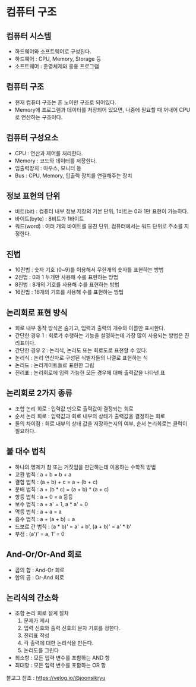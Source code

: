 # 컴퓨터 구조

## 컴퓨터 시스템
- 하드웨어와 소프트웨어로 구성된다.
- 하드웨어 : CPU, Memory, Storage 등
- 소프트웨어 : 운영체제와 응용 프로그램

## 컴퓨터 구조
- 현재 컴퓨터 구조는 폰 노이만 구조로 되어있다.
- Memory에 프로그램과 데이터를 저장되어 있으면, 나중에 필요할 때 꺼내어 CPU로 연산하는 구조이다.

## 컴퓨터 구성요소
- CPU : 연산과 제어를 처리한다.
- Memory : 코드와 데이터를 저장한다.
- 입출력장치 : 마우스, 모니터 등
- Bus : CPU, Memory, 입출력 장치를 연결해주는 장치

## 정보 표현의 단위
- 비트(bit) : 컴퓨터 내부 정보 저장의 기본 단위, 1비트는 0과 1만 표현이 가능하다.
- 바이트(byte) : 8비트가 1바이트
- 워드(word) : 여러 개의 바이트를 뭉친 단위, 컴퓨터에서는 워드 단위로 주소를 지정한다.

## 진법
- 10진법 : 숫자 기호 (0~9)를 이용해서 무한개의 숫자를 표현하는 방법
- 2진법 : 0과 1 두개만 사용해 수를 표현하는 방법
- 8진법 : 8개의 기호를 사용해 수를 표현하는 방법
- 16진법 : 16개의 기호를 사용해 수를 표현하는 방법

## 논리회로 표현 방식
- 회로 내부 동작 방식은 숨기고, 입력과 출력의 개수와 이름만 표시한다.
- 간단한 경우 1 : 회로가 수행하는 기능을 설명하는데 가장 많이 사용되는 방법은 진리표이다.
- 간단한 경우 2 : 논리식, 논리도 또는 회로도로 표현할 수 있다.
- 논리식 : 논리 연산자로 구성된 식별자들의 나열로 표현하는 식
- 논리도 : 논리게이트들로 표현한 그림
- 진리표 : 논리회로에 입력 가능한 모든 경우에 대해 출력값을 나타낸 표

## 논리회로 2가지 종류
- 조합 논리 회로 : 입력값 만으로 출력값이 결정되는 회로
- 순서 논리 회로 : 입력값과 회로 내부의 상태가 출력값을 결정하는 회로
- 둘의 차이점 : 회로 내부의 상태 값을 저장하는지의 여부, 순서 논리회로는 클럭이 필요하다.

## 불 대수 법칙
- 하나의 명제가 참 또는 거짓임을 판단하는데 이용하는 수학적 방법
- 교환 법칙 : a + b = b + a
- 결합 법칙 : (a + b) + c = a + (b + c)
- 분배 법칙 : a + (b * c) = (a + b) * (a + c)
- 항등 법칙 : a + 0 = a 등등
- 보수 법칙 : a + a' = 1, a * a' = 0
- 멱등 법칙 : a + a = a
- 흡수 법칙 : a + (a + b) = a
- 드보르 간 법칙 : (a * b)' = a' + b', (a + b)' = a' * b'
- 부정 : (a')' = a, 1' = 0

## And-Or/Or-And 회로
- 곱의 합 : And-Or 회로
- 합의 곱 : Or-And 회로

## 논리식의 간소화
- 조합 논리 회로 설계 절차
    1. 문제가 제시
    2. 입력 신호와 출력 신호의 문자 기호를 정한다.
    3. 진리표 작성
    4. 각 출력에 대한 논리식을 만든다.
    5. 논리도를 그린다
- 최소항 : 모든 입력 변수를 포함하는 AND 항
- 최대항 : 모든 입력 변수를 포함하는 OR 항

블고그 참조 : https://velog.io/@joonsikryu
